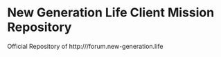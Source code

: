 # New Generation Life Client Mission Repository
Official Repository of http:///forum.new-generation.life
